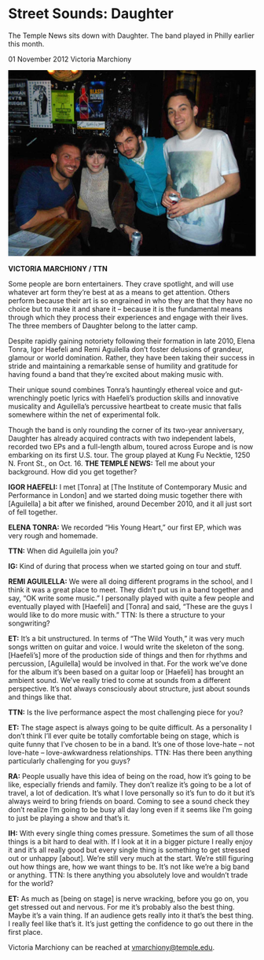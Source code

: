 # Street Sounds: Daughter

The Temple News sits down with Daughter. The band played in Philly earlier this month.

01 November 2012 Victoria Marchiony

<img src="/Images/DSCN1463-web.jpg">

**VICTORIA MARCHIONY / TTN**

Some people are born entertainers. They crave spotlight, and will use whatever art form they’re best at as a means to get attention. Others perform because their art is so engrained in who they are that they have no choice but to make it and share it – because it is the fundamental means through which they process their experiences and engage with their lives. The three members of Daughter belong to the latter camp.

Despite rapidly gaining notoriety following their formation in late 2010, Elena Tonra, Igor Haefeli and Remi Aguilella don’t foster delusions of grandeur, glamour or world domination. Rather, they have been taking their success in stride and maintaining a remarkable sense of humility and gratitude for having found a band that they’re excited about making music with.

Their unique sound combines Tonra’s hauntingly ethereal voice and gut-wrenchingly poetic lyrics with Haefeli’s production skills and innovative musicality and Aguilella’s percussive heartbeat to create music that falls somewhere within the net of experimental folk.

Though the band is only rounding the corner of its two-year anniversary, Daughter has already acquired contracts with two independent labels, recorded two EPs and a full-length album, toured across Europe and is now embarking on its first U.S. tour. The group played at Kung Fu Necktie, 1250 N. Front St., on Oct. 16.
**THE TEMPLE NEWS:** Tell me about your background. How did you get together?

**IGOR HAEFELI:** I met [Tonra] at [The Institute of Contemporary Music and Performance in London] and we started doing music together there with [Aguilella] a bit after we finished, around December 2010, and it all just sort of fell together.

**ELENA TONRA:** We recorded “His Young Heart,” our first EP, which was very rough and homemade.

**TTN:** When did Aguilella join you?

**IG:** Kind of during that process when we started going on tour and stuff.

**REMI AGUILELLA:** We were all doing different programs in the school, and I think it was a great place to meet. They didn’t put us in a band together and say, “OK write some music.” I personally played with quite a few people and eventually played with [Haefeli] and [Tonra] and said, “These are the guys I would like to do more music with.”
TTN: Is there a structure to your songwriting?

**ET:** It’s a bit unstructured. In terms of “The Wild Youth,” it was very much songs written on guitar and voice. I would write the skeleton of the song. [Haefeli’s] more of the production side of things and then for rhythms and percussion, [Aguilella] would be involved in that.  For the work we’ve done for the album it’s been based on a guitar loop or [Haefeli] has brought an ambient sound. We’ve really tried to come at sounds from a different perspective. It’s not always consciously about structure, just about sounds and things like that.

**TTN:** Is the live performance aspect the most challenging piece for you?

**ET:** The stage aspect is always going to be quite difficult. As a personality I don’t think I’ll ever quite be totally comfortable being on stage, which is quite funny that I’ve chosen to be in a band. It’s one of those love-hate – not love-hate – love-awkwardness relationships.
TTN: Has there been anything particularly challenging for you guys?

**RA:** People usually have this idea of being on the road, how it’s going to be like, especially friends and family. They don’t realize it’s going to be a lot of travel, a lot of dedication. It’s what I love personally so it’s fun to do it but it’s always weird to bring friends on board. Coming to see a sound check they don’t realize I’m going to be busy all day long even if it seems like I’m going to just be playing a show and that’s it.

**IH:** With every single thing comes pressure. Sometimes the sum of all those things is a bit hard to deal with. If I look at it in a bigger picture I really enjoy it and it’s all really good but every single thing is something to get stressed out or unhappy [about]. We’re still very much at the start. We’re still figuring out how things are, how we want things to be. It’s not like we’re a big band or anything.
TTN: Is there anything you absolutely love and wouldn’t trade for the world?

**ET:** As much as [being on stage] is nerve wracking, before you go on, you get stressed out and nervous. For me it’s probably also the best thing.  Maybe it’s a vain thing. If an audience gets really into it that’s the best thing. I really feel like that’s it. It’s just getting the confidence to go out there in the first place.

Victoria Marchiony can be reached at vmarchiony@temple.edu.
